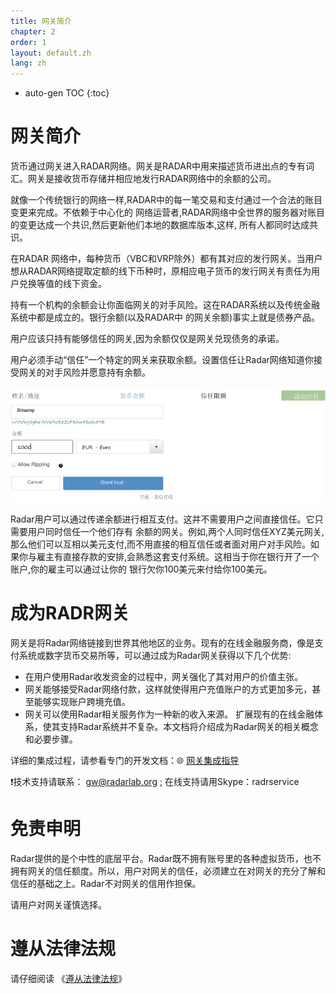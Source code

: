 ```yaml
---
title: 网关简介
chapter: 2
order: 1
layout: default.zh
lang: zh
---
```


* auto-gen TOC
{:toc}

# 网关简介
货币通过网关进入RADAR网络。网关是RADAR中用来描述货币进出点的专有词汇。网关是接收货币存储并相应地发行RADAR网络中的余额的公司。

就像一个传统银行的网络一样,RADAR中的每一笔交易和支付通过一个合法的账目变更来完成。不依赖于中心化的 网络运营者,RADAR网络中全世界的服务器对账目的变更达成一个共识,然后更新他们本地的数据库版本,这样, 所有人都同时达成共识。

在RADAR 网络中，每种货币（VBC和VRP除外）都有其对应的发行网关。当用户想从RADAR网络提取定额的线下币种时，原相应电子货币的发行网关有责任为用户兑换等值的线下资金。

持有一个机构的余额会让你面临网关的对手风险。这在RADAR系统以及传统金融系统中都是成立的。银行余额(以及RADAR中 的网关余额)事实上就是债券产品。

用户应该只持有能够信任的网关,因为余额仅仅是网关兑现债务的承诺。

用户必须手动“信任”一个特定的网关来获取余额。设置信任让Radar网络知道你接受网关的对手风险并愿意持有余额。

![冷钱包](/assets/images/gateway/gateway5.png)


Radar用户可以通过传递余额进行相互支付。这并不需要用户之间直接信任。它只需要用户同时信任一个他们存有 余额的网关。例如,两个人同时信任XYZ美元网关,那么他们可以互相以美元支付,而不用直接的相互信任或者面对用户对手风险。如果你与雇主有直接存款的安排,会熟悉这套支付系统。这相当于你在银行开了一个账户,你的雇主可以通过让你的 银行欠你100美元来付给你100美元。

# 成为RADR网关

网关是将Radar网络链接到世界其他地区的业务。现有的在线金融服务商，像是支付系统或数字货币交易所等，可以通过成为Radar网关获得以下几个优势:
  - 在用户使用Radar收发资金的过程中，网关强化了其对用户的价值主张。 
  - 网关能够接受Radar网络付款，这样就使得用户充值账户的方式更加多元，甚至能够实现账户跨境充值。
  - 网关可以使用Radar相关服务作为一种新的收入来源。
扩展现有的在线金融体系，使其支持Radar系统并不复杂。本文档将介绍成为Radar网关的相关概念和必要步骤。

详细的集成过程，请参看专门的开发文档：🌐  [网关集成指导](https://radarlab.org/dev-cn/gateway_guide.html)

❗️技术支持请联系： <gw@radarlab.org> ; 在线支持请用Skype：radrservice

# 免责申明

Radar提供的是个中性的底层平台。Radar既不拥有账号里的各种虚拟货币，也不拥有网关的信任额度。所以，用户对网关的信任，必须建立在对网关的充分了解和信任的基础之上。Radar不对网关的信用作担保。

请用户对网关谨慎选择。

# 遵从法律法规

请仔细阅读 《[遵从法律法规](../../other/law.md)》